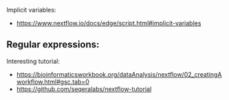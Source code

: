 
Implicit variables: 
- https://www.nextflow.io/docs/edge/script.html#implicit-variables

Regular expressions: 
- 


Interesting tutorial: 
- https://bioinformaticsworkbook.org/dataAnalysis/nextflow/02_creatingAworkflow.html#gsc.tab=0
- https://github.com/seqeralabs/nextflow-tutorial
